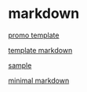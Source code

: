 
markdown
========

[promo template](appPromoTemplate)

[template markdown](templateMarkdown)

[sample](sampleMarkdown)

[minimal markdown](minimalMarkdown)
